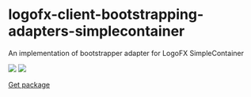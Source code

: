 # logofx-client-bootstrapping-adapters-simplecontainer
An implementation of bootstrapper adapter for LogoFX SimpleContainer

<img src=https://ci.appveyor.com/api/projects/status/github/logofx/logofx-client-bootstrapping-adapters-simplecontainer>

<img src=https://img.shields.io/nuget/dt/LogoFX.Client.Bootstrapping.Adapters.SimpleContainer>

[Get package](https://www.nuget.org/packages/LogoFX.Client.Bootstrapping.Adapters.SimpleContainer)